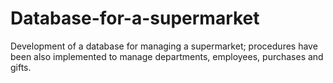 # Database-for-a-supermarket
Development of a database for managing a supermarket; procedures have been also implemented to manage departments, employees, purchases and gifts.
